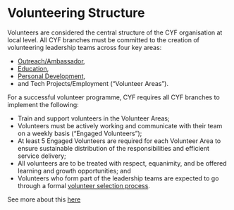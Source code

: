 # Volunteering Structure

Volunteers are considered the central structure of the CYF organisation at local level.  All CYF branches must be committed to the creation of volunteering leadership teams across four key areas:

* [Outreach/Ambassador](https://docs.codeyourfuture.io/teams/ambassadors), 
* [Education](https://docs.codeyourfuture.io/teams/education), 
* [Personal Development](https://docs.codeyourfuture.io/teams/personal-development), 
* and Tech Projects/Employment (“Volunteer Areas”). 

For a successful volunteer programme, CYF requires all CYF branches to implement the following: 

* Train and support volunteers in the Volunteer Areas;
* Volunteers must be actively working and communicate with their team on a weekly basis (“Engaged Volunteers”);
* At least 5 Engaged Volunteers are required for each Volunteer Area to ensure sustainable distribution of the responsibilities and efficient service delivery;
* All volunteers are to be treated with respect, equanimity, and be offered learning and growth opportunities; and
* Volunteers who form part of the leadership teams are expected to go through a formal [volunteer selection process](https://docs.codeyourfuture.io/volunteering-codeyourfuture/onboarding-process).  

See more about this [here](../../teams/teams.md)

